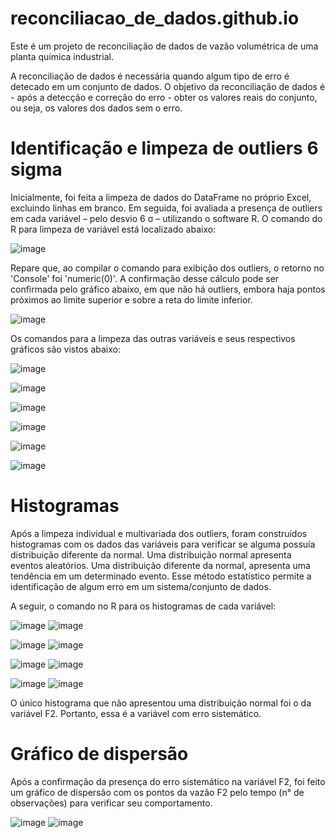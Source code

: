 # reconciliacao_de_dados.github.io
Este é um projeto de reconciliação de dados de vazão volumétrica de uma planta química industrial. 

A reconciliação de dados é necessária quando algum tipo de erro é detecado em um conjunto de dados. O objetivo da reconciliação de dados é - após a detecção e correção do erro - obter os valores reais do conjunto, ou seja, os valores dos dados sem o erro.

# Identificação e limpeza de outliers 6 sigma

Inicialmente, foi feita a limpeza de dados do DataFrame no próprio Excel, excluindo linhas em branco. Em seguida, foi avaliada a presença de outliers em cada variável – pelo desvio 6 σ – utilizando o software R. O comando do R para limpeza de variável está localizado abaixo: 

![image](https://user-images.githubusercontent.com/81119854/124486313-d8a3cd80-dd83-11eb-85bb-8214c190f29d.png)

Repare que, ao compilar o comando para exibição dos outliers, o retorno no 'Console' foi 'numeric(0)'. A confirmação desse cálculo pode ser confirmada pelo gráfico abaixo, em que não há outliers, embora haja pontos próximos ao limite superior e sobre a reta do limite inferior.

![image](https://user-images.githubusercontent.com/81119854/124486764-4d770780-dd84-11eb-94bf-3242c54af358.png)

Os comandos para a limpeza das outras variáveis e seus respectivos gráficos são vistos abaixo: 

![image](https://user-images.githubusercontent.com/81119854/124487364-fcb3de80-dd84-11eb-9e14-be1d40e468b0.png)

![image](https://user-images.githubusercontent.com/81119854/124487420-148b6280-dd85-11eb-8ab7-0203ae3f2c8a.png)

![image](https://user-images.githubusercontent.com/81119854/124487710-6d5afb00-dd85-11eb-94ea-2bcab61285fc.png)

![image](https://user-images.githubusercontent.com/81119854/124487591-4ac8e200-dd85-11eb-9d14-0d77d9ca8554.png)

![image](https://user-images.githubusercontent.com/81119854/124487845-8fed1400-dd85-11eb-93a1-103ce7ef4a50.png)

![image](https://user-images.githubusercontent.com/81119854/124487984-b57a1d80-dd85-11eb-84c6-da3f9d6b45f1.png)

# Histogramas

Após a limpeza individual e multivariada dos outliers, foram construídos histogramas com os dados das variáveis para verificar se alguma possuía distribuição diferente da normal. Uma distribuição normal apresenta eventos aleatórios. Uma distribuição diferente da normal, apresenta uma tendência em um determinado evento. Esse método estatístico permite a identificação de algum erro em um sistema/conjunto de dados.

A seguir, o comando no R para os histogramas de cada variável: 

![image](https://user-images.githubusercontent.com/81119854/124498171-4ce56d80-dd92-11eb-990f-6971ec6fb3d9.png)
![image](https://user-images.githubusercontent.com/81119854/124498228-62f32e00-dd92-11eb-9ce5-f10e3c82f4fc.png)

![image](https://user-images.githubusercontent.com/81119854/124498322-861ddd80-dd92-11eb-9b50-99b669301079.png)
![image](https://user-images.githubusercontent.com/81119854/124498375-9c2b9e00-dd92-11eb-8e36-e9a04604c8b2.png)

![image](https://user-images.githubusercontent.com/81119854/124498446-ba919980-dd92-11eb-9203-88b6f2d3111c.png)
![image](https://user-images.githubusercontent.com/81119854/124498491-ce3d0000-dd92-11eb-90d3-5143005947f2.png)

![image](https://user-images.githubusercontent.com/81119854/124498543-e876de00-dd92-11eb-8fea-143d5c74e718.png)
![image](https://user-images.githubusercontent.com/81119854/124498588-f9bfea80-dd92-11eb-8a2b-e235e8a47b2c.png)

O único histograma que não apresentou uma distribuição normal foi o da variável F2. Portanto, essa é a variável com erro sistemático. 

# Gráfico de dispersão

Após a confirmação da presença do erro sistemático na variável F2, foi feito um gráfico de dispersão com os pontos da vazão F2 pelo tempo (n° de observações) para verificar seu comportamento. 

![image](https://user-images.githubusercontent.com/81119854/124499096-d184bb80-dd93-11eb-9479-5eab0dd24ac0.png)
![image](https://user-images.githubusercontent.com/81119854/124499038-bca82800-dd93-11eb-9342-7ef8480797e5.png)


